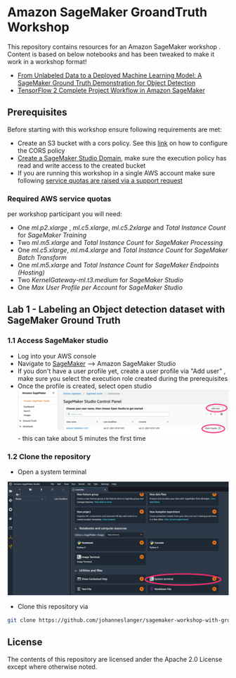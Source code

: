 # Amazon SageMaker GroandTruth Workshop

This repository contains resources for an Amazon SageMaker workshop . Content is based on below notebooks and has been tweaked to make it work in a workshop format!


- [From Unlabeled Data to a Deployed Machine Learning Model: A SageMaker Ground Truth Demonstration for Object Detection](https://github.com/aws/amazon-sagemaker-examples/tree/master/groand_truth_labeling_jobs/groand_truth_object_detection_tutorial)
- [TensorFlow 2 Complete Project Workflow in Amazon SageMaker](https://github.com/aws-samples/amazon-sagemaker-script-mode/blob/master/tf-2-workflow-smpipelines/tf-2-workflow-smpipelines.ipynb)

## Prerequisites

Before starting with this workshop ensure following requirements are met:

- Create an S3 bucket with a cors policy. See this [link](https://docs.aws.amazon.com/sagemaker/latest/dg/sms-cors-update.html) on how to configure the CORS policy
- [Create a SageMaker Studio Domain](https://docs.aws.amazon.com/sagemaker/latest/dg/gs-studio-onboard.html), make sure the execution policy has read and write access to the created bucket
- If you are running this workshop in a single AWS account make sure following [service quotas are raised via a support request](https://aws.amazon.com/premiumsupport/knowledge-center/manage-service-limits/)

### Required AWS service quotas

per workshop participant you will need:

* One *ml.p2.xlarge* , *ml.c5.xlarge*, *ml.c5.2xlarge* and *Total Instance Count* for *SageMaker Training*
* Two *ml.m5.xlarge* and *Total Instance Count* for *SageMaker Processing*
* One *ml.c5.xlarge*, *ml.m4.xlarge* and *Total Instance Count* for *SageMaker Batch Transform*
* One *ml.m5.xlarge* and *Total Instance Count* for *SageMaker Endpoints (Hosting)*
* Two *KernelGateway-ml.t3.medium* for *SageMaker Studio*
* One *Max User Profile per Account* for *SageMaker Studio*


## Lab 1 - Labeling an Object detection dataset with SageMaker Ground Truth


### 1.1 Access SageMaker studio

- Log into your AWS console
- Navigate to [SageMaker](console.aws.amazon.com/sagemaker/home) --> Amazon SageMaker Studio
- If you don't have a user profile yet, create a user profile via "Add user" , make sure you select the execution role created during the prerequisites
- Once the profile is created, select open studio ![sm-studio-console](/doc/sm-studio-console.png) - this can take about 5 minutes the first time

### 1.2 Clone the repository

- Open a system terminal

![system.terminal](/doc/system-terminal.png)

- Clone this repository via 

```bash
git clone https://github.com/johanneslanger/sagemaker-workshop-with-ground-truth
```

## License

The contents of this repository are licensed ander the Apache 2.0 License except where otherwise noted.